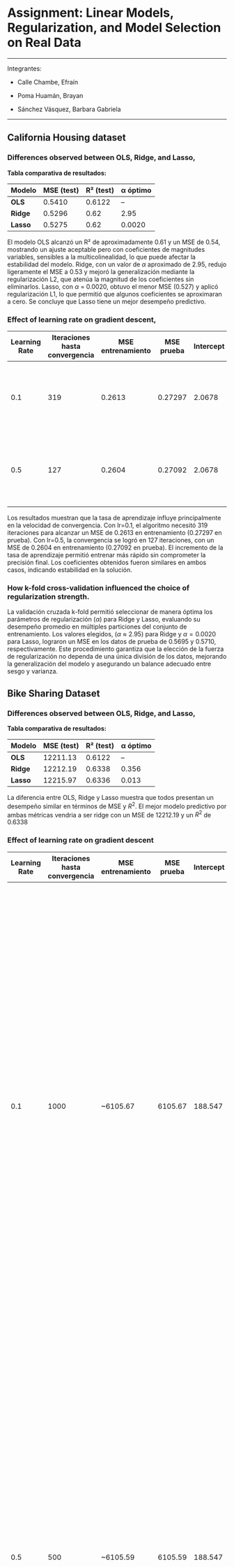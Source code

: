 # Assignment: Linear Models, Regularization, and Model Selection on Real Data

------------------------------------------------------------------------

Integrantes:

-   Calle Chambe, Efraín

-   Poma Huamán, Brayan

-   Sánchez Vásquez, Barbara Gabriela

------------------------------------------------------------------------

## **California Housing dataset**

### Differences observed between OLS, Ridge, and Lasso,

**Tabla comparativa de resultados:**

| Modelo    | MSE (test) | R² (test) | α óptimo |
|-----------|------------|-----------|----------|
| **OLS**   | 0.5410     | 0.6122    | –        |
| **Ridge** | 0.5296     | 0.62     | 2.95     |
| **Lasso** | 0.5275     | 0.62     | 0.0020   |

El modelo OLS alcanzó un R² de aproximadamente 0.61 y un MSE de 0.54, mostrando un ajuste aceptable pero con coeficientes de magnitudes variables, sensibles a la multicolinealidad, lo que puede afectar la estabilidad del modelo. Ridge, con un valor de $\alpha$ aproximado de 2.95, redujo ligeramente el MSE a 0.53 y mejoró la generalización mediante la regularización L2, que atenúa la magnitud de los coeficientes sin eliminarlos. Lasso, con $\alpha$ = 0.0020, obtuvo el menor MSE (0.527) y aplicó regularización L1, lo que permitió que algunos coeficientes se aproximaran a cero. Se concluye que Lasso tiene un mejor desempeño predictivo.

### Effect of learning rate on gradient descent,

| Learning Rate | Iteraciones hasta convergencia | MSE entrenamiento | MSE prueba | Intercept | Coeficientes aproximados |
|------------|------------|------------|------------|------------|------------|
| 0.1 | 319 | 0.2613 | 0.27297 | 2.0678 | [0.865, 0.131, -0.321, 0.329, -0.003, -0.042, -0.752, -0.727] |
| 0.5 | 127 | 0.2604 | 0.27092 | 2.0678 | [0.843, 0.120, -0.293, 0.312, -0.007, -0.040, -0.857, -0.829] |

Los resultados muestran que la tasa de aprendizaje influye principalmente en la velocidad de convergencia. Con lr=0.1, el algoritmo necesitó 319 iteraciones para alcanzar un MSE de 0.2613 en entrenamiento (0.27297 en prueba). Con lr=0.5, la convergencia se logró en 127 iteraciones, con un MSE de 0.2604 en entrenamiento (0.27092 en prueba). El incremento de la tasa de aprendizaje permitió entrenar más rápido sin comprometer la precisión final. Los coeficientes obtenidos fueron similares en ambos casos, indicando estabilidad en la solución.

### How k-fold cross-validation influenced the choice of regularization strength.

La validación cruzada k-fold permitió seleccionar de manera óptima los parámetros de regularización ($\alpha$) para Ridge y Lasso, evaluando su desempeño promedio en múltiples particiones del conjunto de entrenamiento. Los valores elegidos, ($\alpha$ $\approx$ 2.95) para Ridge y $\alpha = 0.0020$ para Lasso, lograron un MSE en los datos de prueba de 0.5695 y 0.5710, respectivamente. Este procedimiento garantiza que la elección de la fuerza de regularización no dependa de una única división de los datos, mejorando la generalización del modelo y asegurando un balance adecuado entre sesgo y varianza.

## **Bike Sharing Dataset**

### Differences observed between OLS, Ridge, and Lasso,

**Tabla comparativa de resultados:**

| Modelo    | MSE (test) | R² (test) | α óptimo |
|-----------|------------|-----------|----------|
| **OLS**   | 12211.13   | 0.6122    | –        |
| **Ridge** | 12212.19   | 0.6338   | 0.356    |
| **Lasso** | 12215.97   | 0.6336   | 0.013    |

La diferencia entre OLS, Ridge y Lasso muestra que todos presentan un desempeño similar en términos de MSE y $R^2$. El mejor modelo predictivo por ambas métricas vendria a ser ridge con un MSE de 12212.19 y un $R^2$ de 0.6338

### Effect of learning rate on gradient descent

| Learning Rate | Iteraciones hasta convergencia | MSE entrenamiento | MSE prueba | Intercept | Coeficientes aproximados |
|-----------|-----------|-----------|-----------|-----------|----------------|
| 0.1 | 1000 | \~6105.67 | 6105.67 | 188.547 | [16.388704, 10.426479, 27.738264, 0.498610, 1.179913, -1.777242, 0.689219, -5.776548, -11.307775, -3.768983, 4.216896, 1.679653, -3.983107, -1.867605, -3.309437, -4.789661, -6.570931, -7.203518, -4.024512, 7.562784, 33.948856, 61.727191, 32.014363, 21.198611, 25.191184, 31.769104, 32.203086, 28.131251, 30.898966, 42.506397, 73.807346, 66.026030, 45.309592, 30.351972, 20.669661, 13.670216, 6.232204, -3.674303, -1.054040, 0.089983, 0.912045, 0.713237, 2.121629, 4.541010, 3.418760, -2.576848, -16.807694, -0.478131, 56.605290, -22.011795, -5.644515] |
|  |  |  |  |  |  |
| 0.5 | 500 | \~6105.59 | 6105.59 | 188.547 | [16.485627, 10.557036, 27.820999, 0.474379, 1.125250, -1.878353, 0.577022, -5.901218, -11.454861, -3.911709, 4.089084, 1.586332, -4.068718, -1.930094, -3.302955, -4.783034, -6.564106, -7.196486, -4.016584, 7.570441, 33.955929, 61.734048, 32.019660, 21.202457, 25.194064, 31.771189, 32.204070, 28.131694, 30.899211, 42.506711, 73.808268, 66.027533, 45.312282, 30.355673, 20.673688, 13.674694, 6.237189, -3.675377, -1.054257, 0.088486, 0.911155, 0.711733, 2.122686, 4.540268, 3.416883, -2.579506, -16.807043, -0.478981, 56.659096, -22.010082, -5.644550] |
|  |  |  |  |  |  |

El estudio del efecto de la tasa de aprendizaje sobre el descenso por gradiente indica que tanto una tasa de 0.1 como de 0.5 permiten que el modelo converja a coeficientes muy cercanos a los obtenidos por OLS. Esto evidencia que, para este dataset, el proceso de optimización es estable ante variaciones moderadas en la tasa de aprendizaje, logrando un MSE prácticamente idéntico en los datos de prueba.

### How k-fold cross-validation influenced the choice of regularization strength.
La validación cruzada k-fold permitió seleccionar de manera óptima los parámetros de regularización ($\alpha$) para Ridge y Lasso, evaluando su desempeño promedio en múltiples particiones del conjunto de entrenamiento. Los valores elegidos, $\alpha \approx 0.356$ para Ridge y $\alpha \approx 0.013$ para Lasso, lograron un MSE en los datos de prueba de 12212.19 y 12215.97, respectivamente.